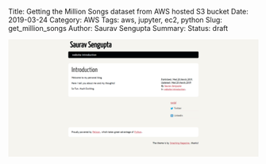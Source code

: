 Title: Getting the Million Songs dataset from AWS hosted S3 bucket
Date: 2019-03-24
Category: AWS
Tags: aws, jupyter, ec2, python
Slug: get_million_songs
Author: Saurav Sengupta
Summary: 
Status: draft
<!-- Image: /images/default_theme_pelican.png -->

<!-- {% img /images/default_theme_pelican.png 1500 default blog theme %} -->

<img alt="/images/default_theme_pelican.png" src="/images/default_theme_pelican.png" />